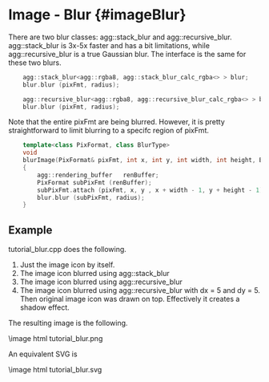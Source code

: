 Image - Blur {#imageBlur}
=========================

There are two blur classes: agg::stack_blur and agg::recursive_blur.
agg::stack_blur is 3x-5x faster and has a bit limitations, while agg::recursive_blur
is a true Gaussian blur.  The interface is the same for these two blurs.

```cpp
	agg::stack_blur<agg::rgba8, agg::stack_blur_calc_rgba<> > blur;
	blur.blur (pixFmt, radius);
```

```cpp
	agg::recursive_blur<agg::rgba8, agg::recursive_blur_calc_rgba<> > blur;
	blur.blur (pixFmt, radius);
```

Note that the entire pixFmt are being blurred.  However, it is pretty straightforward
to limit blurring to a specifc region of pixFmt.

```cpp
	template<class PixFormat, class BlurType>
	void
	blurImage(PixFormat& pixFmt, int x, int y, int width, int height, BlurType& blur, double radius)
	{
	    agg::rendering_buffer   renBuffer;
	    PixFormat subPixFmt (renBuffer);
	    subPixFmt.attach (pixFmt, x, y , x + width - 1, y + height - 1);
	    blur.blur (subPixFmt, radius);
	}
```

Example
-------

tutorial_blur.cpp does the following. 

1. Just the image icon by itself.
2. The image icon blurred using agg::stack_blur
3. The image icon blurred using agg::recursive_blur
4. The image icon blurred using agg::recursive_blur with dx = 5 and dy = 5.
   Then original image icon was drawn on top.  Effectively it creates a
   shadow effect.

The resulting image is the following.

\image html tutorial_blur.png

An equivalent SVG is

\image html tutorial_blur.svg
